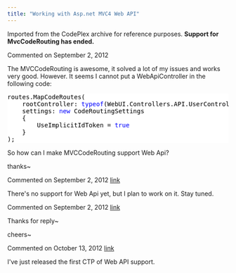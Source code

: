 ```yaml
---
title: "Working with Asp.net MVC4 Web API"
---
```

<div class="note">
   <p>
      Imported from the CodePlex archive for reference purposes. <b>Support for MvcCodeRouting has ended.</b></p>
</div>
<div id="post907567" class="discussion-comment op">
   <div class="discussion-header">Commented on 
      <time datetime="2012-09-02T19:19:43.99-07:00" title="2012-09-02T19:19:43.99-07:00">September 2, 2012</time>
   </div>
   <div class="discussion-message">
<p>The MVCCodeRouting is awesome, it solved a lot of my issues and works very good. However. It seems I cannot put a WebApiController in the following code:</p>
<p></p>
<div style="color:black; background-color:white">
<pre>routes.MapCodeRoutes(
	rootController: <span style="color:blue">typeof</span>(WebUI.Controllers.API.UserController),
	settings: <span style="color:blue">new</span> CodeRoutingSettings
	{
		UseImplicitIdToken = <span style="color:blue">true</span>
	}
);
</pre>
</div>
So how can I make MVCCodeRouting support Web Api?
<p></p>
<p>thanks~</p>
</div>
</div>
<div id="post907573" class="discussion-comment">
   <div class="discussion-header">Commented on 
      <time datetime="2012-09-02T20:06:04.527-07:00" title="2012-09-02T20:06:04.527-07:00">September 2, 2012</time> <a href="#post907573" class="post-link">link</a></div>
   <div class="discussion-message"><p>There's no support for Web Api yet, but I plan to work on it. Stay tuned.</p></div>
</div>
<div id="post907578" class="discussion-comment">
   <div class="discussion-header">Commented on 
      <time datetime="2012-09-02T20:53:43.687-07:00" title="2012-09-02T20:53:43.687-07:00">September 2, 2012</time> <a href="#post907578" class="post-link">link</a></div>
   <div class="discussion-message">
<p>Thanks for reply~</p>
<p>cheers~</p>
</div>
</div>
<div id="post926265" class="discussion-comment">
   <div class="discussion-header">Commented on 
      <time datetime="2012-10-13T17:44:30.823-07:00" title="2012-10-13T17:44:30.823-07:00">October 13, 2012</time> <a href="#post926265" class="post-link">link</a></div>
   <div class="discussion-message"><p>I've just released the first CTP of Web API support.</p></div>
</div>